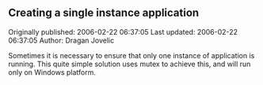 ## Creating a single instance application 
Originally published: 2006-02-22 06:37:05 
Last updated: 2006-02-22 06:37:05 
Author: Dragan Jovelic 
 
Sometimes it is necessary to ensure that only one instance of application is running. This quite simple solution uses mutex to achieve this, and will run only on Windows platform.